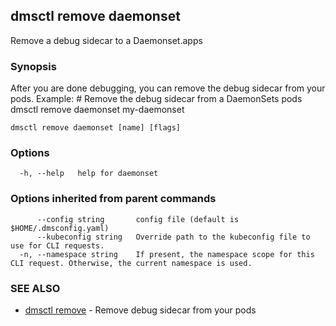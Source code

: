 ## dmsctl remove daemonset

Remove a debug sidecar to a Daemonset.apps

### Synopsis

After you are done debugging, you can remove the debug sidecar from your pods.
Example:
	# Remove the debug sidecar from a DaemonSets pods
	dmsctl remove daemonset my-daemonset

```
dmsctl remove daemonset [name] [flags]
```

### Options

```
  -h, --help   help for daemonset
```

### Options inherited from parent commands

```
      --config string       config file (default is $HOME/.dmsconfig.yaml)
      --kubeconfig string   Override path to the kubeconfig file to use for CLI requests.
  -n, --namespace string    If present, the namespace scope for this CLI request. Otherwise, the current namespace is used.
```

### SEE ALSO

* [dmsctl remove](dmsctl_remove.md)	 - Remove debug sidecar from your pods

